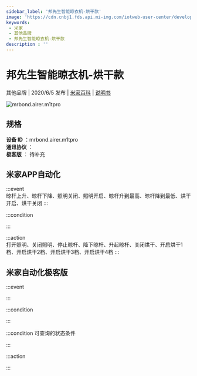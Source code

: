 ```yaml
---
sidebar_label: '邦先生智能晾衣机-烘干款'
image: 'https://cdn.cnbj1.fds.api.mi-img.com/iotweb-user-center/developer_1679071135466PWZ4aCNE.png?GalaxyAccessKeyId=AKVGLQWBOVIRQ3XLEW&Expires=9223372036854775807&Signature=chqRCJU2NioGkSRtUT5CTh19Jl0='
keywords: 
 - 米家
 - 其他品牌
 - 邦先生智能晾衣机-烘干款
description : ''
---
```

# 邦先生智能晾衣机-烘干款

其他品牌 | 2020/6/5 发布 | [米家百科](https://home.mi.com/webapp/content/baike/product/index.html?model=mrbond.airer.m1tpro) | [说明书](https://home.mi.com/views/introduction.html?model=mrbond.airer.m1tpro&region=cn)

![mrbond.airer.m1tpro](https://cdn.cnbj1.fds.api.mi-img.com/iotweb-user-center/developer_1679071135466PWZ4aCNE.png?GalaxyAccessKeyId=AKVGLQWBOVIRQ3XLEW&Expires=9223372036854775807&Signature=chqRCJU2NioGkSRtUT5CTh19Jl0=)

## 规格  
> 
**设备 ID** ：mrbond.airer.m1tpro  
**通讯协议** ：  
**极客版**  ： 待补充 


## 米家APP自动化  

:::event  
晾杆上升、晾杆下降、照明关闭、照明开启、晾杆升到最高、晾杆降到最低、烘干开启、烘干关闭
:::

:::condition  

:::

:::action   
打开照明、关闭照明、停止晾杆、降下晾杆、升起晾杆、关闭烘干、开启烘干1档、开启烘干2档、开启烘干3档、开启烘干4档
:::

## 米家自动化极客版  

:::event  

:::

:::condition  

:::

:::condition 可查询的状态条件  

:::

:::action  

:::

        
